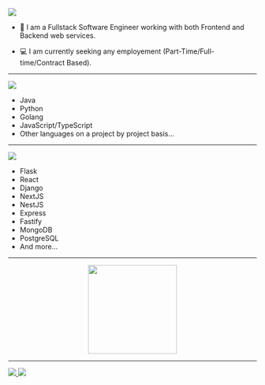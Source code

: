 <img src="https://img.shields.io/badge/About%20Me-orange?style=for-the-badge&color=2D2727" />

- :telescope: I am a Fullstack Software Engineer working with both Frontend and Backend web services.

- :computer: I am currently seeking any employement (Part-Time/Full-time/Contract Based).

---

<img src="https://img.shields.io/badge/PROGRAMMING%20LANGUAGES-orange?style=for-the-badge&color=413543" />

- Java
- Python
- Golang
- JavaScript/TypeScript
- Other languages on a project by project basis...

---

<img src="https://img.shields.io/badge/FRAMEWORKS-orange?style=for-the-badge&color=8F43EE" />

- Flask
- React
- Django
- NextJS
- NestJS
- Express
- Fastify
- MongoDB
- PostgreSQL
- And more...

---

<div align="center">
  <a href="https://github.com/Ursulino204">
  <img height="180em" src="https://github-readme-stats.vercel.app/api?env=PAT_1&username=dracoDevs&show_icons=true&theme=dark&include_all_commits=true&count_private=true"/>
</div>

---

<img src="https://img.shields.io/badge/dracoDevs-%231DA1F2.svg?style=&logo=twitter&logoColor=white" /> <img src="https://img.shields.io/badge/drcoo-%235865F2.svg?style=&logo=discord&logoColor=white" />
